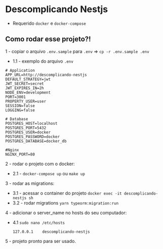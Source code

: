 # Descomplicando Nestjs

- Requerido `docker` e `docker-compose`

## Como rodar esse projeto?!

1 - copiar o arquivo `.env.sample` para `.env` => `cp -r .env.sample .env`

  - 1.1 - exemplo do arquivo `.env`
  ```
  # Application
  APP_URL=http://descomplicando-nestjs
  DEFAULT_STRATEGY=jwt
  JWT_SECRET=secret
  JWT_EXPIRES_IN=2h
  NODE_ENV=development
  PORT=3001
  PROPERTY_USER=user
  SESSION=false
  LOGGING=false

  # Database
  POSTGRES_HOST=localhost
  POSTGRES_PORT=5432
  POSTGRES_USER=docker
  POSTGRES_PASSWORD=docker
  POSTGRES_DATABASE=docker_db

  #Nginx
  NGINX_PORT=80
  ```

2 - rodar o projeto com o docker:

  - 2.1 - `docker-compose up` ou `make up`

3 - rodar as migrations:
  
  - 3.1 - acessar o container do projeto `docker exec -it descomplicando-nestjs sh`
  - 3.2 - rodar migrations `yarn typeorm:migration:run`

4 - adicionar o server_name no hosts do seu computador:
  
  - 4.1 `sudo nano /etc/hosts`
    ```
    127.0.0.1    descomplicando-nestjs
    ```

5 - projeto pronto para ser usado.